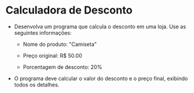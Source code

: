 # Calculadora de Desconto 

- Desenvolva um programa que calcula o desconto em uma loja. Use as seguintes informações:

    - Nome do produto: "Camiseta"

    - Preço original: R$ 50.00

    - Porcentagem de desconto: 20%

- O programa deve calcular o valor do desconto e o preço final, exibindo todos os detalhes.